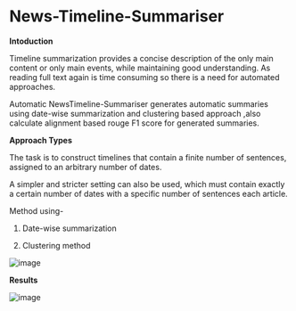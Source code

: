 # News-Timeline-Summariser
**Intoduction**

Timeline summarization provides a concise description of the only main content or only main events, while maintaining good understanding. As reading full text again is time consuming so there is a need for automated approaches. 

Automatic NewsTimeline-Summariser generates automatic summaries using date-wise summarization and clustering based approach ,also calculate alignment based rouge F1 score for generated summaries.

**Approach Types**

The task is to construct timelines that contain a finite number of sentences, assigned to an arbitrary number of dates.

A simpler and stricter setting can also be used, which must contain exactly a certain number of  dates with a specific  number of   sentences each article.

Method using-

1. Date-wise summarization

2. Clustering method 

![image](https://user-images.githubusercontent.com/63719111/175824065-362a96aa-3025-4c40-ba26-d180eb0f1d18.png)

**Results**

![image](https://user-images.githubusercontent.com/63719111/175824051-dda7f791-7c90-4c95-a2be-8b9a0947aff9.png)
